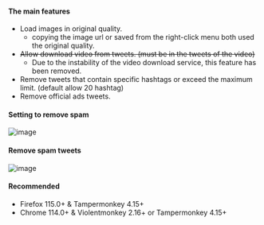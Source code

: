#### The main features
* Load images in original quality.
  * copying the image url or saved from the right-click menu both used the original quality.
* ~~Allow download video from tweets. (must be in the tweets of the video)~~
  * Due to the instability of the video download service, this feature has been removed.
* Remove tweets that contain specific hashtags or exceed the maximum limit. (default allow 20 hashtag)
* Remove official ads tweets.

#### Setting to remove spam
![image](https://i.imgur.com/hYsNBm0.png)

#### Remove spam tweets
![image](https://i.imgur.com/O4HucPC.jpg)

#### Recommended
* Firefox 115.0+ & Tampermonkey 4.15+
* Chrome 114.0+ & Violentmonkey 2.16+ or Tampermonkey 4.15+
